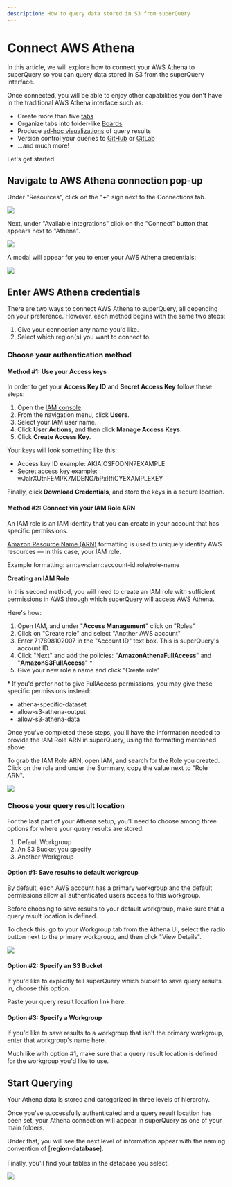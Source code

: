 ```yaml
---
description: How to query data stored in S3 from superQuery
---
```


# Connect AWS Athena

In this article, we will explore how to connect your AWS Athena to superQuery so you can query data stored in S3 from the superQuery interface.

Once connected, you will be able to enjoy other capabilities you don't have in the traditional AWS Athena interface such as:

* Create more than five [tabs](../superquery-editor/query-tabs.md)
* Organize tabs into folder-like [Boards](../superquery-editor/organizing-queries.md)
* Produce [ad-hoc visualizations](../superquery-editor/charts.md) of query results
* Version control your queries to [GitHub](../git-integrations/connect-github.md) or [GitLab](../git-integrations/connect-gitlab.md)
* ...and much more!

Let's get started.

## Navigate to AWS Athena connection pop-up

Under "Resources", click on the "**+**" sign next to the Connections tab.

![](<../.gitbook/assets/image (59).png>)

Next, under "Available Integrations" click on the "Connect" button that appears next to "Athena".

![](<../.gitbook/assets/image (58).png>)

A modal will appear for you to enter your AWS Athena credentials:

![](<../.gitbook/assets/image (60).png>)

## Enter AWS Athena credentials

There are two ways to connect AWS Athena to superQuery, all depending on your preference. However, each method begins with the same two steps:

1. Give your connection any name you'd like.
2. Select which region(s) you want to connect to.

### Choose your authentication method

#### Method #1: Use your Access keys

In order to get your **Access Key ID** and **Secret Access Key** follow these steps:

1. Open the [IAM console](https://console.aws.amazon.com/iam/home?#home).
2. From the navigation menu, click **Users**.
3. Select your IAM user name.
4. Click **User Actions**, and then click **Manage Access Keys**.
5. Click **Create Access Key**.

Your keys will look something like this:

* Access key ID example: AKIAIOSFODNN7EXAMPLE
* Secret access key example: wJalrXUtnFEMI/K7MDENG/bPxRfiCYEXAMPLEKEY

Finally, click **Download Credentials**, and store the keys in a secure location.

#### Method #2: Connect via your IAM Role ARN

An IAM role is an IAM identity that you can create in your account that has specific permissions.

[Amazon Resource Name (ARN)](https://docs.aws.amazon.com/IAM/latest/UserGuide/reference\_identifiers.html#identifiers-arns) formatting is used to uniquely identify AWS resources — in this case, your IAM role.

Example formatting: arn:aws:iam::account-id:role/role-name

**Creating an IAM Role**

In this second method, you will need to create an IAM role with sufficient permissions in AWS through which superQuery will access AWS Athena.

Here's how:

1. Open IAM, and under "**Access Management**" click on "Roles"
2. Click on "Create role" and select "Another AWS account"
3. Enter 717898102007 in the "Account ID" text box. This is superQuery's account ID.
4. Click "Next" and add the policies: "**AmazonAthenaFullAccess**" and "**AmazonS3FullAccess**" \*
5. Give your new role a name and click "Create role"

\* If you'd prefer not to give FullAccess permissions, you may give these specific permissions instead:

* athena-specific-dataset
* allow-s3-athena-output
* allow-s3-athena-data

Once you've completed these steps, you'll have the information needed to provide the IAM Role ARN in superQuery, using the formatting mentioned above.

To grab the IAM Role ARN, open IAM, and search for the Role you created. Click on the role and under the Summary, copy the value next to "Role ARN".

![](<../.gitbook/assets/image (61).png>)

### Choose your query result location

For the last part of your Athena setup, you'll need to choose among three options for where your query results are stored:

1. Default Workgroup
2. An S3 Bucket you specify
3. Another Workgroup

#### Option #1: Save results to default workgroup

By default, each AWS account has a primary workgroup and the default permissions allow all authenticated users access to this workgroup.

Before choosing to save results to your default workgroup, make sure that a query result location is defined.

To check this, go to your Workgroup tab from the Athena UI, select the radio button next to the primary workgroup, and then click "View Details".

![](<../.gitbook/assets/image (62).png>)

#### Option #2: Specify an S3 Bucket

If you'd like to explicitly tell superQuery which bucket to save query results in, choose this option.

Paste your query result location link here.

#### Option #3: Specify a Workgroup

If you'd like to save results to a workgroup that isn't the primary workgroup, enter that workgroup's name here.

Much like with option #1, make sure that a query result location is defined for the workgroup you'd like to use.

## Start Querying

Your Athena data is stored and categorized in three levels of hierarchy.

Once you've successfully authenticated and a query result location has been set, your Athena connection will appear in superQuery as one of your main folders.

Under that, you will see the next level of information appear with the naming convention of \[**region**-**database**].\
\
Finally, you'll find your tables in the database you select.

![](<../.gitbook/assets/image (63).png>)

